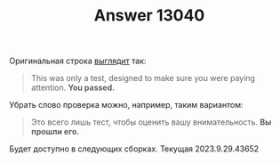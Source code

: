 ﻿---
title: "Answer 13040"
se.owner.user_id: 176217
se.owner.display_name: "αλεχολυτ"
se.owner.link: "https://ru.meta.stackoverflow.com/users/176217/%ce%b1%ce%bb%ce%b5%cf%87%ce%bf%ce%bb%cf%85%cf%84"
se.answer_id: 13040
se.question_id: 12058
se.post_type: answer
se.is_accepted: True
---
<p>Оригинальная строка <a href="https://ru.traducir.win/strings/3036" rel="nofollow noreferrer">выглядит</a> так:</p>
<blockquote>
<p>This was only a test, designed to make sure you were paying attention. <strong>You passed.</strong></p>
</blockquote>
<p>Убрать слово проверка можно, например, таким вариантом:</p>
<blockquote>
<p>Это всего лишь тест, чтобы оценить вашу внимательность. <strong>Вы прошли его.</strong></p>
</blockquote>
<p>Будет доступно в следующих сборках. Текущая 2023.9.29.43652</p>
